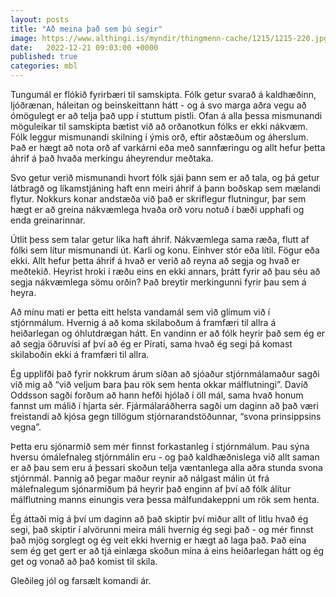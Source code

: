```yaml
---
layout: posts
title: "Að meina það sem þú segir"
image: https://www.althingi.is/myndir/thingmenn-cache/1215/1215-220.jpg
date:   2022-12-21 09:03:00 +0000
published: true
categories: mbl
---
```

Tungumál er flókið fyrirbæri til samskipta. Fólk getur svarað á kaldhæðinn, ljóðrænan, háleitan og beinskeittann hátt - og á svo marga aðra vegu að ómögulegt er að telja það upp í stuttum pistli. Ofan á alla þessa mismunandi möguleikar til samskipta bætist við að orðanotkun fólks er ekki nákvæm. Fólk leggur mismunandi skilning í ýmis orð, eftir aðstæðum og áherslum. Það er hægt að nota orð af varkárni eða með sannfæringu og allt hefur þetta áhrif á það hvaða merkingu áheyrendur meðtaka. 

Svo getur verið mismunandi hvort fólk sjái þann sem er að tala, og þá getur látbragð og líkamstjáning haft enn meiri áhrif á þann boðskap sem mælandi flytur. Nokkurs konar andstæða við það er skriflegur flutningur, þar sem hægt er að greina nákvæmlega hvaða orð voru notuð í bæði upphafi og enda greinarinnar. 

Útlit þess sem talar getur líka haft áhrif. Nákvæmlega sama ræða, flutt af fólki sem lítur mismunandi út. Karli og konu. Einhver stór eða lítil. Fögur eða ekki. Allt hefur þetta áhrif á hvað er verið að reyna að segja og hvað er meðtekið. Heyrist hroki í ræðu eins en ekki annars, þrátt fyrir að þau séu að segja nákvæmlega sömu orðin? Það breytir merkingunni fyrir þau sem á heyra. 

Að mínu mati er þetta eitt helsta vandamál sem við glímum við í stjórnmálum. Hvernig á að koma skilaboðum á framfæri til allra á heiðarlegan og óhlutdrægan hátt. En vandinn er að fólk heyrir það sem ég er að segja öðruvísi af því að ég er Pírati, sama hvað ég segi þá komast skilaboðin ekki á framfæri til allra. 

Ég upplifði það fyrir nokkrum árum síðan að sjóaður stjórnmálamaður sagði við mig að “við veljum bara þau rök sem henta okkar málflutningi”. Davíð Oddsson sagði forðum að hann hefði hjólað í öll mál, sama hvað honum fannst um málið í hjarta sér. Fjármálaráðherra sagði um daginn að það væri freistandi að kjósa gegn tillögum stjórnarandstöðunnar, “svona prinsippsins vegna”. 

Þetta eru sjónarmið sem mér finnst forkastanleg í stjórnmálum. Þau sýna hversu ómálefnaleg stjórnmálin eru - og það kaldhæðnislega við allt saman er að þau sem eru á þessari skoðun telja væntanlega alla aðra stunda svona stjórnmál. Þannig að þegar maður reynir að nálgast málin út frá málefnalegum sjónarmiðum þá heyrir það enginn af því að fólk álítur málflutning manns einungis vera þessa málfundakeppni um rök sem henta. 

Ég áttaði mig á því um daginn að það skiptir því miður allt of litlu hvað ég segi, það skiptir í alvörunni meira máli hvernig ég segi það - og mér finnst það mjög sorglegt og ég veit ekki hvernig er hægt að laga það. Það eina sem ég get gert er að tjá einlæga skoðun mína á eins heiðarlegan hátt og ég get og vonað að það komist til skila. 

Gleðileg jól og farsælt komandi ár.
